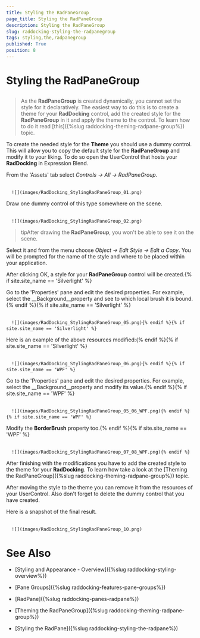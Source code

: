 ```yaml
---
title: Styling the RadPaneGroup
page_title: Styling the RadPaneGroup
description: Styling the RadPaneGroup
slug: raddocking-styling-the-radpanegroup
tags: styling,the,radpanegroup
published: True
position: 8
---
```


# Styling the RadPaneGroup



## 

>As the __RadPaneGroup__ is created dynamically, you cannot set the style for it declaratively. The easiest way to do this is to create a theme for your __RadDocking__ control, add the created style for the __RadPaneGroup__ in it and apply the theme to the control. To learn how to do it read [this]({%slug raddocking-theming-radpane-group%}) topic.

To create the needed style for the __Theme__ you should use a dummy control. This will allow you to copy the default style for the __RadPaneGroup__ and modify it to your liking. To do so open the UserControl that hosts your __RadDocking__ in Expression Blend.

From the 'Assets' tab select *Controls -> All -> RadPaneGroup*.




         
      ![](images/RadDocking_StylingRadPaneGroup_01.png)

Draw one dummy control of this type somewhere on the scene.




         
      ![](images/RadDocking_StylingRadPaneGroup_02.png)

>tipAfter drawing the __RadPaneGroup__, you won't be able to see it on the scene.

Select it and from the menu choose *Object -> Edit Style -> Edit a Copy*. You will be prompted for the name of the style and where to be placed within your application.

After clicking OK, a style for your __RadPaneGroup__ control will be created.{% if site.site_name == 'Silverlight' %}

Go to the 'Properties' pane and edit the desired properties. For example, select the __Background__property and see to which local brush it is bound.{% endif %}{% if site.site_name == 'Silverlight' %}




         
      ![](images/RadDocking_StylingRadPaneGroup_05.png){% endif %}{% if site.site_name == 'Silverlight' %}

Here is an example of the above resources modified:{% endif %}{% if site.site_name == 'Silverlight' %}




         
      ![](images/RadDocking_StylingRadPaneGroup_06.png){% endif %}{% if site.site_name == 'WPF' %}

Go to the 'Properties' pane and edit the desired properties. For example, select the __Background__property and modify its value.{% endif %}{% if site.site_name == 'WPF' %}




         
      ![](images/RadDocking_StylingRadPaneGroup_05_06_WPF.png){% endif %}{% if site.site_name == 'WPF' %}

Modify the __BorderBrush__ property too.{% endif %}{% if site.site_name == 'WPF' %}




         
      ![](images/RadDocking_StylingRadPaneGroup_07_08_WPF.png){% endif %}

After finishing with the modifications you have to add the created style to the theme for your __RadDocking__. To learn how take a look at the [Theming the RadPaneGroup]({%slug raddocking-theming-radpane-group%}) topic.

After moving the style to the theme you can remove it from the resources of your UserControl. Also don't forget to delete the dummy control that you have created.

Here is a snapshot of the final result.




         
      ![](images/RadDocking_StylingRadPaneGroup_10.png)

# See Also

 * [Styling and Appearance - Overview]({%slug raddocking-styling-overview%})

 * [Pane Groups]({%slug raddocking-features-pane-groups%})

 * [RadPane]({%slug raddocking-panes-radpane%})

 * [Theming the RadPaneGroup]({%slug raddocking-theming-radpane-group%})

 * [Styling the RadPane]({%slug raddocking-styling-the-radpane%})
